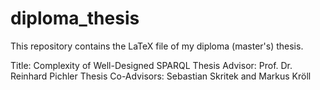 # diploma_thesis

This repository contains the LaTeX file of my diploma (master's) thesis.

Title: Complexity of Well-Designed SPARQL
Thesis Advisor: Prof. Dr. Reinhard Pichler
Thesis Co-Advisors: Sebastian Skritek and Markus Kröll
